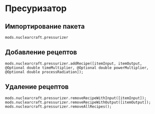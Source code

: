 # Пресуризатор

## Импортирование пакета
`mods.nuclearcraft.pressurizer`

## Добавление рецептов
```zenscript
mods.nuclearcraft.pressurizer.addRecipe([itemInput, itemOutput, @Optional double timeMultiplier, @Optional double powerMultiplier, @Optional double processRadiation]);
```

## Удаление рецептов
```zenscript
mods.nuclearcraft.pressurizer.removeRecipeWithInput([itemInput]);
mods.nuclearcraft.pressurizer.removeRecipeWithOutput([itemOutput]);
mods.nuclearcraft.pressurizer.removeAllRecipes();
```